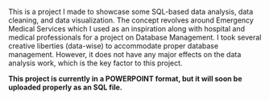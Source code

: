 This is a project I made to showcase some SQL-based data analysis, data cleaning, and data visualization. The concept revolves around Emergency Medical Services which I used as an inspiration along with hospital and medical professionals for a project on Database Management. I took several creative liberties (data-wise) to accommodate proper database management. However, it does not have any major effects on the data analysis work, which is the key factor to this project. 


**This project is currently in a POWERPOINT format, but it will soon be uploaded properly as an SQL file.**
